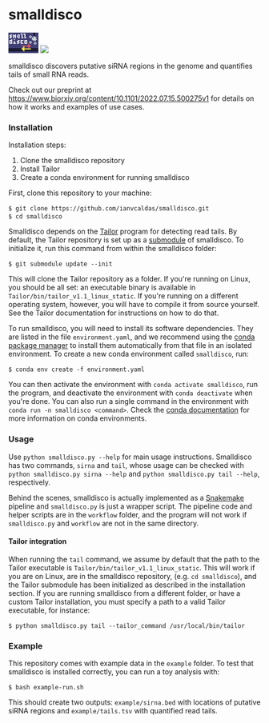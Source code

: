 smalldisco
==========

<img src="misc/logo.png" width="60">

<img src="misc/logo2.png" width="100">

smalldisco discovers putative siRNA regions in the genome and quantifies tails of small RNA reads.

Check out our preprint at https://www.biorxiv.org/content/10.1101/2022.07.15.500275v1 for details on how it works and examples of use cases.

### Installation

Installation steps:

1. Clone the smalldisco repository
2. Install Tailor
3. Create a conda environment for running smalldisco

First, clone this repository to your machine:

```console
$ git clone https://github.com/ianvcaldas/smalldisco.git
$ cd smalldisco
```

Smalldisco depends on the [Tailor](https://github.com/jhhung/Tailor) program for detecting read tails. By default, the Tailor repository is set up as a [submodule](https://git-scm.com/book/en/v2/Git-Tools-Submodules) of smalldisco. To initialize it, run this command from within the smalldisco folder:

```console
$ git submodule update --init
```

This will clone the Tailor repository as a folder. If you're running on Linux, you should be all set: an executable binary is available in `Tailor/bin/tailor_v1.1_linux_static`. If you're running on a different operating system, however, you will have to compile it from source yourself. See the Tailor documentation for instructions on how to do that.

To run smalldisco, you will need to install its software dependencies. They are listed in the file `environment.yaml`, and we recommend using the [conda package manager](https://docs.conda.io/en/latest/) to install them automatically from that file in an isolated environment. To create a new conda environment called `smalldisco`, run:

```console
$ conda env create -f environment.yaml
```

You can then activate the environment with `conda activate smalldisco`, run the program, and deactivate the environment with `conda deactivate` when you're done. You can also run a single command in the environment with `conda run -n smalldisco <command>`. Check the [conda documentation](https://docs.conda.io/projects/conda/en/latest/user-guide/tasks/manage-environments.html) for more information on conda environments.

### Usage

Use `python smalldisco.py --help` for main usage instructions. Smalldisco has two commands, `sirna` and `tail`, whose usage can be checked with `python smalldisco.py sirna --help` and `python smalldisco.py tail --help`, respectively.

Behind the scenes, smalldisco is actually implemented as a [Snakemake](https://snakemake.readthedocs.io/en/stable/) pipeline and `smalldisco.py` is just a wrapper script. The pipeline code and helper scripts are in the `workflow` folder, and the program will not work if `smalldisco.py` and `workflow` are not in the same directory.

#### Tailor integration

When running the `tail` command, we assume by default that the path to the Tailor executable is `Tailor/bin/tailor_v1.1_linux_static`. This will work if you are on Linux, are in the smalldisco repository, (e.g. `cd smalldisco`), and the Tailor submodule has been initialized as described in the installation section. If you are running smalldisco from a different folder, or have a custom Tailor installation, you must specify a path to a valid Tailor executable, for instance:

```console
$ python smalldisco.py tail --tailor_command /usr/local/bin/tailor
```

### Example

This repository comes with example data in the `example` folder. To test that smalldisco is installed correctly, you can run a toy analysis with:

```console
$ bash example-run.sh
```
This should create two outputs: `example/sirna.bed` with locations of putative siRNA regions and `example/tails.tsv` with quantified read tails.
